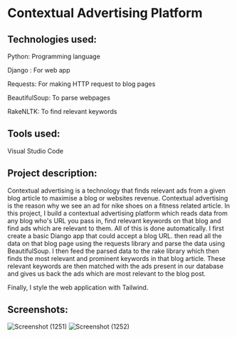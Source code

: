 # Contextual Advertising Platform

## Technologies used:
Python: Programming language

Django : For web app

Requests: For making HTTP request to blog pages

BeautifulSoup: To parse webpages

RakeNLTK: To find relevant keywords

## Tools used:
Visual Studio Code

## Project description:
Contextual advertising is a technology that finds relevant ads from a given blog article to maximise a blog or websites 
revenue. Contextual advertising is the reason why we see an ad for nike shoes on a fitness related article. In this 
project, I build a contextual advertising platform which reads data from any blog who's URL you pass in, find relevant 
keywords on that blog and find ads which are relevant to them. All of this is done automatically. I first create a basic
Diango app that could accept a blog URL. then read all the data on that blog page using the requests library and
parse the data using BeautifulSoup. I then feed the parsed data to the rake library which then finds the most relevant 
and prominent keywords in that blog article. These relevant keywords are then matched with the ads present in our 
database and gives us back the ads which are most relevant to the blog post.

Finally, I style the web application with Tailwind.

## Screenshots:
![Screenshot (1251)](https://github.com/GnanaDeepthiPasam/Contextual-Advertising-Search-Platform/assets/148503787/7a938af4-6f39-4f6d-a118-7c37659df88d)
![Screenshot (1252)](https://github.com/GnanaDeepthiPasam/Contextual-Advertising-Search-Platform/assets/148503787/f1cf9425-de97-40b5-9c20-a22f0cb4cdbb)



